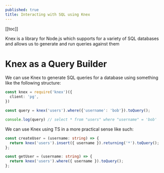 ```yaml
---
published: true
title: Interacting with SQL using Knex
---
```


[[toc]]

Knex is a library for Node.js which supports for a variety of SQL databases and allows us to generate and run queries against them

# Knex as a Query Builder

We can use Knex to generate SQL queries for a database using something like the following structure:

```ts
const knex = require('knex')({
  client: 'pg',
})

const query = knex('users').where({'username': 'bob'}).toQuery();

console.log(query) // select * from "users" where "username" = 'bob'
```

We can use Knex using TS in a more practical sense like such:

```ts
const createUser = (username: string) => {
  return knex('users').insert({ username }).returning('*').toQuery();
};

const getUser = (username: string) => {
  return knex('users').where({ username }).toQuery();
};
```